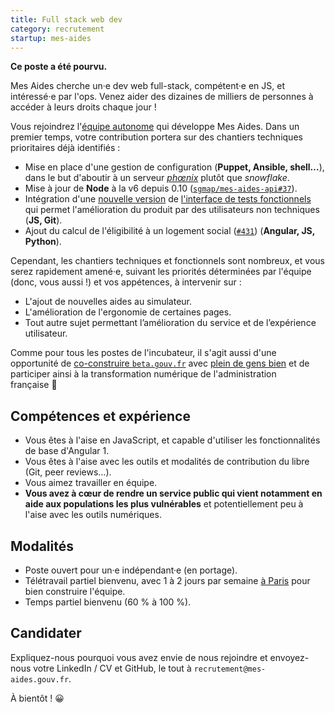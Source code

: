 ```yaml
---
title: Full stack web dev
category: recrutement
startup: mes-aides
---
```


**Ce poste a été pourvu.**

Mes Aides cherche un·e dev web full-stack, compétent·e en JS, et intéressé·e par l'ops. Venez aider des dizaines de milliers de personnes à accéder à leurs droits chaque jour !

Vous rejoindrez l'[équipe autonome](https://beta.gouv.fr/2016/11/28/equipes-autonomes) qui développe Mes Aides. Dans un premier temps, votre contribution portera sur des chantiers techniques prioritaires déjà identifiés :

- Mise en place d'une gestion de configuration (**Puppet, Ansible, shell…**), dans le but d'aboutir à un serveur [_phœnix_](https://martinfowler.com/bliki/PhoenixServer.html) plutôt que _snowflake_.
- Mise à jour de **Node** à la v6 depuis 0.10 ([`sgmap/mes-aides-api#37`](https://github.com/sgmap/mes-aides-api/issues/37)).
- Intégration d'une [nouvelle version](https://github.com/sgmap/ludwig/) de [l'interface de tests fonctionnels](https://mes-aides.gouv.fr/tests/) qui permet l'amélioration du produit par des utilisateurs non techniques (**JS, Git**).
- Ajout du calcul de l'éligibilité à un logement social ([`#431`](https://github.com/sgmap/mes-aides-ui/issues/431)) (**Angular, JS, Python**).

Cependant, les chantiers techniques et fonctionnels sont nombreux, et vous serez rapidement amené·e, suivant les priorités déterminées par l'équipe (donc, vous aussi !) et vos appétences, à intervenir sur :

- L'ajout de nouvelles aides au simulateur.
- L'amélioration de l'ergonomie de certaines pages.
- Tout autre sujet permettant l’amélioration du service et de l’expérience utilisateur.

Comme pour tous les postes de l'incubateur, il s'agit aussi d'une opportunité de [co-construire `beta.gouv.fr`](https://github.com/sgmap/beta.gouv.fr/wiki) avec [plein de gens bien](https://beta.gouv.fr/communaute) et de participer ainsi à la transformation numérique de l'administration française 🤘

## Compétences et expérience

- Vous êtes à l'aise en JavaScript, et capable d'utiliser les fonctionnalités de base d'Angular 1.
- Vous êtes à l'aise avec les outils et modalités de contribution du libre (Git, peer reviews…).
- Vous aimez travailler en équipe.
- **Vous avez à cœur de rendre un service public qui vient notamment en aide aux populations les plus vulnérables** et potentiellement peu à l'aise avec les outils numériques.


## Modalités

- Poste ouvert pour un·e indépendant·e (en portage).
- Télétravail partiel bienvenu, avec 1 à 2 jours par semaine [à Paris](https://github.com/sgmap/beta.gouv.fr/wiki/Locaux) pour bien construire l'équipe.
- Temps partiel bienvenu (60 % à 100 %).

## Candidater

Expliquez-nous pourquoi vous avez envie de nous rejoindre et envoyez-nous votre LinkedIn / CV et GitHub, le tout à `recrutement@mes-aides.gouv.fr`.

À bientôt ! 😀
